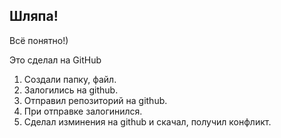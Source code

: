 ## Шляпа!

Всё понятно!)

Это сделал на GitHub

1. Создали папку, файл.
2. Залогились на github.
3. Отправил репозиторий на github.
4. При отправке залогинился.
5. Сделал изминения на github и скачал, получил конфликт.